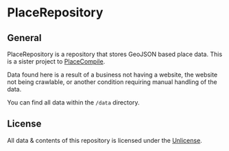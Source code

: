 # PlaceRepository

## General

PlaceRepository is a repository that stores GeoJSON based place data. This is a sister project to [PlaceCompile](https://github.com/rrainn/PlaceCompile).

Data found here is a result of a business not having a website, the website not being crawlable, or another condition requiring manual handling of the data.

You can find all data within the `/data` directory.

## License

All data & contents of this repository is licensed under the [Unlicense](https://unlicense.org/).

